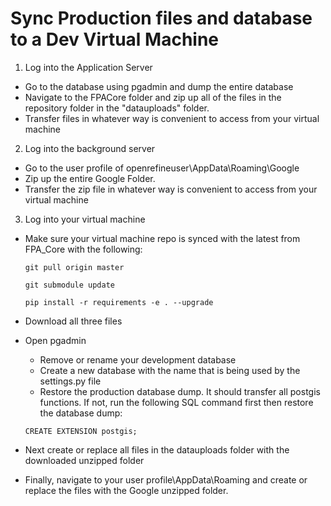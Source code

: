 Sync Production files and database to a Dev Virtual Machine
====================

1.  Log into the Application Server
  - Go to the database using pgadmin and dump the entire database
  - Navigate to the FPACore folder and zip up all of the files in the repository folder in the "datauploads" folder.
  - Transfer files in whatever way is convenient to access from your virtual machine
2. Log into the background server
  - Go to the user profile of openrefineuser\AppData\Roaming\Google
  - Zip up the entire Google Folder.
  - Transfer the zip file in whatever way is convenient to access from your virtual machine
3. Log into your virtual machine
  - Make sure your virtual machine repo is synced with the latest from FPA_Core with the following:
    ```
    git pull origin master
    
    git submodule update
    
    pip install -r requirements -e . --upgrade
    ```
  - Download all three files
  - Open pgadmin
    - Remove or rename your development database
    - Create a new database with the name that is being used by the settings.py file
    - Restore the production database dump.  It should transfer all postgis functions.  If not, run the following SQL command first then restore the database dump:
    
    ```
    CREATE EXTENSION postgis;
    ```
  - Next create or replace all files in the datauploads folder with the downloaded unzipped folder
  - Finally, navigate to your user profile\AppData\Roaming and create or replace the files with the Google unzipped folder.

    
    
    

